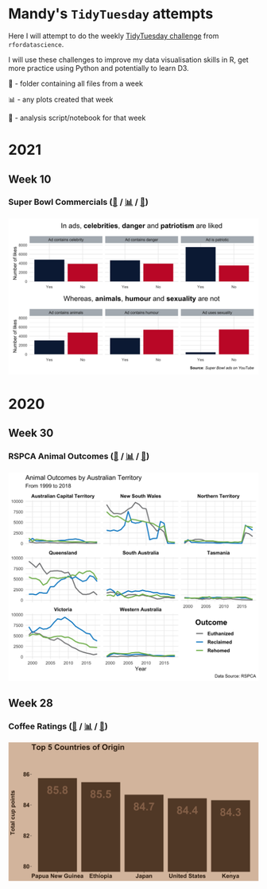 # Mandy's `TidyTuesday` attempts

Here I will attempt to do the weekly [TidyTuesday challenge](https://github.com/rfordatascience/tidytuesday) from `rfordatascience`.

I will use these challenges to improve my data visualisation skills in R, get more practice using Python and potentially to learn D3.

📁 - folder containing all files from a week

📊 - any plots created that week

📃 - analysis script/notebook for that week 

# 2021

## Week 10

### Super Bowl Commercials ([📁](2021_wk10) / [📊](2021_wk10/plots/) / [📃](2021_wk10/superbowl_ads.Rmd))

![](2021_wk10/plots/ad_content.png)

# 2020

## Week 30

### RSPCA Animal Outcomes ([📁](2020_wk30) / [📊](2020_wk30/plots/) / [📃](2020_wk30/rspca_analysis.Rmd))

![](2020_wk30/plots/animal_outcomes.png)


## Week 28

### Coffee Ratings ([📁](2020_wk28) / [📊](2020_wk28/plots/) / [📃](2020_wk28/coffee_analysis.Rmd))

![](2020_wk28/plots/coffee_origin_plot.png)
